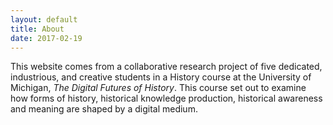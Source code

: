 ```yaml
---
layout: default
title: About
date: 2017-02-19
---
```


This website comes from a collaborative research project of five dedicated, industrious, and creative students in a History course at the University of Michigan, _The Digital Futures of History_. This course set out to examine how forms of history, historical knowledge production, historical awareness and meaning are shaped by a digital medium.

